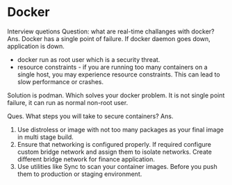 # Docker

Interview quetions
Question: what are real-time challanges with docker?
Ans. Docker has a single point of failure. If docker daemon goes down, application is down. 
- docker run as root user which is a security threat.
- resource constraints - if you are running too many containers on a single host, you may experience resource constraints. This can lead to slow performance or crashes.

Solution is podman. Which solves your docker problem. It is not single point failure, it can run as normal non-root user.

Ques. What steps you will take to secure containers?
Ans. 
1. Use distroless or image with not too many packages as your final image in multi stage build.
2. Ensure that networking is configured properly. If required configure custom bridge network and assign them to isolate networks. Create different bridge network for finance application.
3. Use utilities like Sync to scan your container images. Before you push them to production or staging environment.
